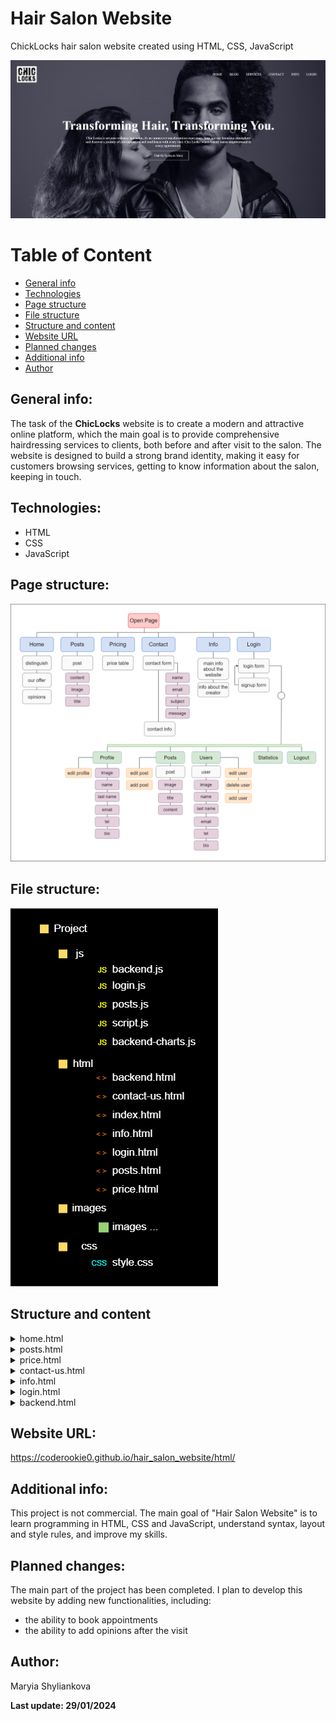 # Hair Salon Website
ChickLocks hair salon website created using HTML, CSS, JavaScript

![Page structure](./page_preview.png)
# Table of Content
* [General info](#general-info)
* [Technologies](#technologies)
* [Page structure](#page-structure)
* [File structure](#file-structure)
* [Structure and content](#structure-and-content)
* [Website URL](#website-url)
* [Planned changes](#planned-changes)
* [Additional info](#additional-info)
* [Author](#author)
## General info:
The task of the **ChicLocks** website is to create a modern and attractive online platform, which
the main goal is to provide comprehensive hairdressing services to clients, both before and after
visit to the salon. The website is designed to build a strong brand identity, making it easy for customers
browsing services, getting to know information about the salon, keeping in touch.
## Technologies:
* HTML
* CSS
* JavaScript
## Page structure:
![Page structure](./page_structure_diagram.png)
## File structure:
![Page structure](./file_structure_diagram.png)
## Structure and content
<details>
<summary>home.html</summary>
<h4>Title: "Chic Locks - Hair Salon in Łódź | Hair Salon in Łódź | Home Page"</h4>
<h4>External resources:</h4>
  <ul>
    <li> Font Awesome (version 6.4.2) for iconography.</li>
    <li> External CSS file ( style.css) for styling.</li>
    <li> External JavaScript file (script.js) for responsive navigation menu.</li>
  </ul>
<h4>Content</h4>
<p>This is the home page. This page displays the features of the hair salon, salon services, and customer reviews. Home Page contains additional information about the salon, links to social media.</p>
</details>

<details>
<summary>posts.html</summary>
<h4>Title: " Chic Locks - Salon Fryzjerski w Łodzi | Hair Salon in Łódź | Posts Page"</h4>
<h4>External resources:</h4>
  <ul>
    <li> Font Awesome (version 6.4.2) for iconography.</li>
    <li> External CSS file ( style.css) for styling.</li>
    <li> External JavaScript file (script.js and posts.js) for dynamic functionality, especially for
loading and displaying posts.</li>
  </ul>
<h4>Content</h4>
<p>This page was created to display hair salon posts. These may be posts about discounts, new products in the salon or other messages addressed to the salon's customers.</p>
</details>

<details>
<summary>price.html</summary>
<h4>Title: " Chic Locks - Salon Fryzjerski w Łodzi | Hair Salon in Łódź | Pricing Page"</h4>
<h4>External resources:</h4>
  <ul>
    <li> Font Awesome (version 6.4.2) for iconography.</li>
    <li> External CSS file ( style.css) for styling.</li>
    <li> External JavaScript file (script.js) for responsive navigation menu.</li>
  </ul>
<h4>Content</h4>
<p>This page effectively presents information about the prices of salon services in a structured and attractive way
visually format.</p>
</details>

<details>
<summary>contact-us.html</summary>
<h4>Title: " Chic Locks - Salon Fryzjerski w Łodzi | Hair Salon in Łódź | Contact Page"</h4>
<h4>External resources:</h4>
  <ul>
    <li> Font Awesome (version 6.4.2) for iconography.</li>
    <li> External CSS file ( style.css) for styling.</li>
    <li> External JavaScript file (script.js) for responsive navigation menu.</li>
  </ul>
<h4>Content</h4>
<p>This page facilitates user interaction with the salon through a comprehensive form
contact details, detailed location information and easy navigation.</p>
</details>

<details>
<summary>info.html</summary>
<h4>Title: " Chic Locks - Salon Fryzjerski w Łodzi | Hair Salon in Łódź | Info Page"</h4>
<h4>External resources:</h4>
  <ul>
    <li> Font Awesome (version 6.4.2) for iconography.</li>
    <li> External CSS file ( style.css) for styling.</li>
    <li> External JavaScript file (script.js) for responsive navigation menu.</li>
  </ul>
<h4>Content</h4>
<p>This page aims to offer informational content about the creator.</p>
</details>

<details>
<summary>login.html</summary>
<h4>Title: " Chic Locks - Salon Fryzjerski w Łodzi | Hair Salon in Łódź | Login Page"</h4>
<h4>External resources:</h4>
  <ul>
    <li> Font Awesome (version 6.4.2) for iconography.</li>
    <li> External CSS file ( style.css) for styling.</li>
    <li> External JavaScript file (script.js and login.js) to handle login and registration processes and to
responsive menu functions.</li>
  </ul>
<h4>Content</h4>
<p>This page provides user authentication features through login forms and
registration, includes responsive design and interactive elements for an effective experience
user.</p>
</details>

<details>
<summary>backend.html</summary>
<h4>Title: " Chic Locks | User Panel""</h4>
<h4>External resources:</h4>
  <ul>
    <li> Font Awesome (version 6.4.2) for iconography.</li>
    <li> External CSS file ( style.css) for styling.</li>
    <li> External JavaScript file (backend.js) for backend functionality.</li>
  </ul>
<h4>Content</h4>
<p>This page serves as a comprehensive admin panel for managing user profiles, posts and
other users, offering a responsive and functionally rich interface.</p>ractive elements for an effective experience
user.</p>
</details>

## Website URL:
https://coderookie0.github.io/hair_salon_website/html/

## Additional info:<br>
This project is not commercial. The main goal of "Hair Salon Website" is to learn programming in HTML, CSS and JavaScript, understand syntax, layout and style rules, and improve my skills.
## Planned changes:
The main part of the project has been completed. I plan to develop this website by adding new functionalities, including: 
- the ability to book appointments
- the ability to add opinions after the visit
## Author:<br>
Maryia Shyliankova

**Last update: 29/01/2024**
